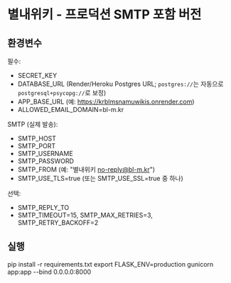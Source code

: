 # 별내위키 - 프로덕션 SMTP 포함 버전

## 환경변수
필수:
- SECRET_KEY
- DATABASE_URL (Render/Heroku Postgres URL; `postgres://`는 자동으로 `postgresql+psycopg://`로 보정)
- APP_BASE_URL (예: https://krblmsnamuwikis.onrender.com)
- ALLOWED_EMAIL_DOMAIN=bl-m.kr

SMTP (실제 발송):
- SMTP_HOST
- SMTP_PORT
- SMTP_USERNAME
- SMTP_PASSWORD
- SMTP_FROM (예: "별내위키 <no-reply@bl-m.kr>")
- SMTP_USE_TLS=true (또는 SMTP_USE_SSL=true 중 하나)

선택:
- SMTP_REPLY_TO
- SMTP_TIMEOUT=15, SMTP_MAX_RETRIES=3, SMTP_RETRY_BACKOFF=2

## 실행
pip install -r requirements.txt
export FLASK_ENV=production
gunicorn app:app --bind 0.0.0.0:8000
